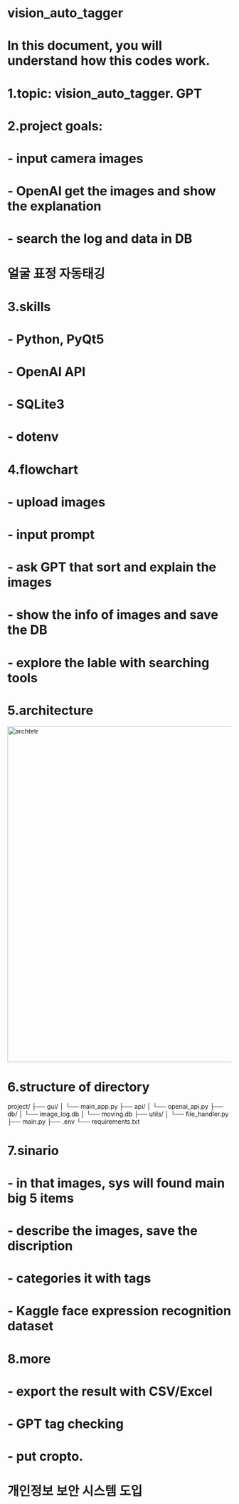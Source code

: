 # vision_auto_tagger
# In this document, you will understand how this codes work.

# 1.topic: vision_auto_tagger. GPT 
# 2.project goals:
# - input camera images
# - OpenAI get the images and show the explanation
# - search the log and data in DB
# 얼굴 표정 자동태깅

# 3.skills
# - Python, PyQt5
# - OpenAI API
# - SQLite3
# - dotenv

# 4.flowchart
# - upload images
# - input prompt
# - ask GPT that sort and explain the images
# - show the info of images and save the DB
# - explore the lable with searching tools

# 5.architecture
<img width="1064" height="754" alt="archtetr" src="https://github.com/user-attachments/assets/41ff7a76-9347-4d37-b7e7-150bf4833b84" />

# 6.structure of directory
project/
├── gui/
│   └── main_app.py
├── api/
│   └── openai_api.py
├── db/
│   └── image_log.db
│   └── moving.db
├── utils/
│   └── file_handler.py
├── main.py
├── .env
└── requirements.txt

# 7.sinario
# - in that images, sys will found main big 5 items
# - describe the images, save the discription
# - categories it with tags
# - Kaggle face expression recognition dataset

# 8.more
# - export the result with CSV/Excel
# - GPT tag checking
# - put cropto.
# 개인정보 보안 시스템 도입
